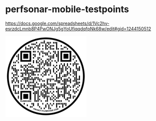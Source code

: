 # perfsonar-mobile-testpoints

https://docs.google.com/spreadsheets/d/1Vc2hv-esrzdcLmnb8P4PwONJg5gYoUfiqqdqfpNk68w/edit#gid=1244150512

<img src="umich-perfsonar-mobile-testing.png" alt="drawing" width="256"/>
